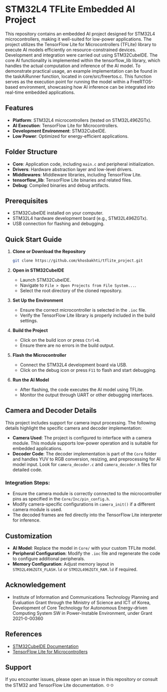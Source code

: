 # STM32L4 TFLite Embedded AI Project

This repository contains an embedded AI project designed for STM32L4 microcontrollers, making it well-suited for low-power applications. The project utilizes the TensorFlow Lite for Microcontrollers (TFLite) library to execute AI models efficiently on resource-constrained devices. Development and integration were carried out using STM32CubeIDE.
The core AI functionality is implemented within the tensorflow_lib library, which handles the actual computation and inference of the AI model. To demonstrate practical usage, an example implementation can be found in the taskAiRunner function, located in core/src/freertos.c. This function serves as the execution point for running the model within a FreeRTOS-based environment, showcasing how AI inference can be integrated into real-time embedded applications.

## Features
- **Platform**: STM32L4 microcontrollers (tested on STM32L496ZGTx).
- **AI Execution**: TensorFlow Lite for Microcontrollers.
- **Development Environment**: STM32CubeIDE.
- **Low Power**: Optimized for energy-efficient applications.

## Folder Structure
- **Core**: Application code, including `main.c` and peripheral initialization.
- **Drivers**: Hardware abstraction layer and low-level drivers.
- **Middlewares**: Middleware libraries, including TensorFlow Lite.
- **tensorflow_lib**: TensorFlow Lite binaries and related files.
- **Debug**: Compiled binaries and debug artifacts.

## Prerequisites
- STM32CubeIDE installed on your computer.
- STM32L4 hardware development board (e.g., STM32L496ZGTx).
- USB connection for flashing and debugging.

## Quick Start Guide
1. **Clone or Download the Repository**
   ```bash
   git clone https://github.com/khosbakhti/tflite_project.git
   ```
2. **Open in STM32CubeIDE**
   - Launch STM32CubeIDE.
   - Navigate to `File > Open Projects from File System...`.
   - Select the root directory of the cloned repository.

3. **Set Up the Environment**
   - Ensure the correct microcontroller is selected in the `.ioc` file.
   - Verify the TensorFlow Lite library is properly included in the build settings.

4. **Build the Project**
   - Click on the build icon or press `Ctrl+B`.
   - Ensure there are no errors in the build output.

5. **Flash the Microcontroller**
   - Connect the STM32L4 development board via USB.
   - Click on the debug icon or press `F11` to flash and start debugging.

6. **Run the AI Model**
   - After flashing, the code executes the AI model using TFLite.
   - Monitor the output through UART or other debugging interfaces.

## Camera and Decoder Details
This project includes support for camera input processing. The following details highlight the specific camera and decoder implementation:

- **Camera Used**: The project is configured to interface with a camera module. This module supports low-power operation and is suitable for embedded applications.
- **Decoder Code**: The decoder implementation is part of the `Core` folder and handles YUV to RGB conversion, resizing, and preprocessing for AI model input. Look for `camera_decoder.c` and `camera_decoder.h` files for detailed code.

### Integration Steps:
- Ensure the camera module is correctly connected to the microcontroller pins as specified in the `Core/Inc/pin_config.h`.
- Modify camera-specific configurations in `camera_init()` if a different camera module is used.
- The decoded frames are fed directly into the TensorFlow Lite interpreter for inference.

## Customization
- **AI Model**: Replace the model in `Core/` with your custom TFLite model.
- **Peripheral Configuration**: Modify the `.ioc` file and regenerate the code to configure additional peripherals.
- **Memory Configuration**: Adjust memory layout in `STM32L496ZGTX_FLASH.ld` or `STM32L496ZGTX_RAM.ld` if required.

## Acknowledgement
- Institute of Information and Communications Technology Planning and Evaluation Grant through the Ministry of Science and ICT of Korea, Development of Core Technology for Autonomous Energy-driven Computing System SW in Power-Instable Environment, under Grant 2021-0-00360

## References
- [STM32CubeIDE Documentation](https://www.st.com/en/development-tools/stm32cubeide.html)
- [TensorFlow Lite for Microcontrollers](https://www.tensorflow.org/lite/microcontrollers)

## Support
If you encounter issues, please open an issue in this repository or consult the STM32 and TensorFlow Lite documentation.
ㅇㅇ
